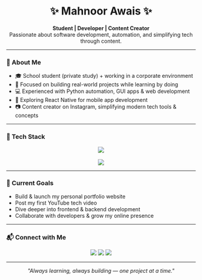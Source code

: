 <h1 align="center">✨ Mahnoor Awais ✨</h1>

<p align="center">
  <b>Student | Developer | Content Creator</b><br>
  Passionate about software development, automation, and simplifying tech through content.
</p>

---

### 🌸 About Me

- 🎓 School student (private study) + working in a corporate environment  
- 🧠 Focused on building real-world projects while learning by doing  
- 💻 Experienced with Python automation, GUI apps & web development  
- 📱 Exploring React Native for mobile app development  
- 📷 Content creator on Instagram, simplifying modern tech tools & concepts  

---

### 💼 Tech Stack

<p align="center">
  <img src="https://skillicons.dev/icons?i=python,js,ts,html,css,react,flask,sqlite,vscode,github" /><br><br>
  <img src="https://skillicons.dev/icons?i=selenium,notion" />
</p>

---

### 🔭 Current Goals

- Build & launch my personal portfolio website  
- Post my first YouTube tech video  
- Dive deeper into frontend & backend development  
- Collaborate with developers & grow my online presence  

---

### 📬 Connect with Me

<p align="center">
  <a href="https://www.instagram.com/mahnoor_awais920/"><img src="https://img.shields.io/badge/Instagram-%23E4405F?style=for-the-badge&logo=Instagram&logoColor=white" /></a>
  <a href="https://www.youtube.com/@Mahnoor_Awais"><img src="https://img.shields.io/badge/YouTube-%23FF0000?style=for-the-badge&logo=YouTube&logoColor=white" /></a>
  <a href="mailto:mahnoor.awais920@gmail.com"><img src="https://img.shields.io/badge/Email-%230078D4?style=for-the-badge&logo=gmail&logoColor=white" /></a>
</p>

---

<p align="center"><i>"Always learning, always building — one project at a time."</i></p>

